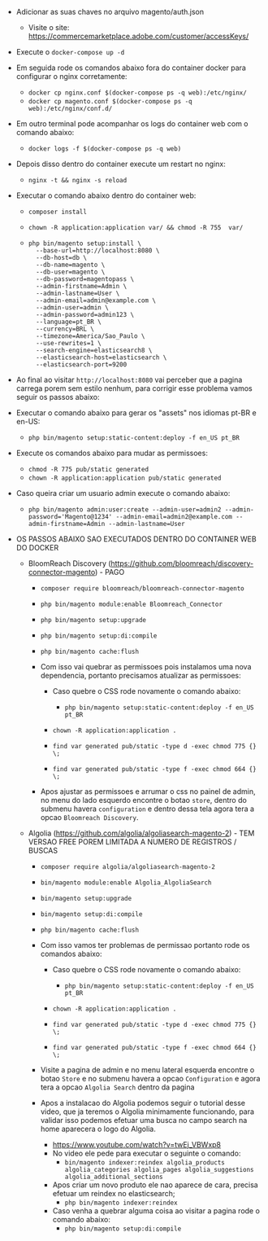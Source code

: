 - Adicionar as suas chaves no arquivo magento/auth.json
  - Visite o site: https://commercemarketplace.adobe.com/customer/accessKeys/

- Execute o `docker-compose up -d`

- Em seguida rode os comandos abaixo fora do container docker para configurar o
  nginx corretamente:
  - `docker cp nginx.conf $(docker-compose ps -q web):/etc/nginx/`
  - `docker cp magento.conf $(docker-compose ps -q web):/etc/nginx/conf.d/`

- Em outro terminal pode acompanhar os logs do container web com o comando
  abaixo:
  - `docker logs -f $(docker-compose ps -q web)`

- Depois disso dentro do container execute um restart no nginx:
  - `nginx -t && nginx -s reload`

- Executar o comando abaixo dentro do container web:
  - `composer install`

  - `chown -R application:application var/ && chmod -R 755  var/`

  - ```
    php bin/magento setup:install \
      --base-url=http://localhost:8080 \
      --db-host=db \
      --db-name=magento \
      --db-user=magento \
      --db-password=magentopass \
      --admin-firstname=Admin \
      --admin-lastname=User \
      --admin-email=admin@example.com \
      --admin-user=admin \
      --admin-password=admin123 \
      --language=pt_BR \
      --currency=BRL \
      --timezone=America/Sao_Paulo \
      --use-rewrites=1 \
      --search-engine=elasticsearch8 \
      --elasticsearch-host=elasticsearch \
      --elasticsearch-port=9200
      ```

- Ao final ao visitar `http://localhost:8080` vai perceber que a pagina carrega
  porem sem estilo nenhum, para corrigir esse problema vamos seguir os passos
abaixo:

- Executar o comando abaixo para gerar os "assets" nos idiomas pt-BR e en-US:
  - `php bin/magento setup:static-content:deploy -f en_US pt_BR`

- Execute os comandos abaixo para mudar as permissoes:
  - `chmod -R 775 pub/static generated`
  - `chown -R application:application pub/static generated`

- Caso queira criar um usuario admin execute o comando abaixo:
  - `php bin/magento admin:user:create --admin-user=admin2 --admin-password='Magento@1234' --admin-email=admin2@example.com --admin-firstname=Admin --admin-lastname=User`


- OS PASSOS ABAIXO SAO EXECUTADOS DENTRO DO CONTAINER WEB DO DOCKER

  - BloomReach Discovery (https://github.com/bloomreach/discovery-connector-magento) - PAGO
    - `composer require bloomreach/bloomreach-connector-magento`
    - `php bin/magento module:enable Bloomreach_Connector`
    - `php bin/magento setup:upgrade`
    - `php bin/magento setup:di:compile`
    - `php bin/magento cache:flush`

    - Com isso vai quebrar as permissoes pois instalamos uma nova dependencia,
      portanto precisamos atualizar as permissoes:
      - Caso quebre o CSS rode novamente o comando abaixo:
        - `php bin/magento setup:static-content:deploy -f en_US pt_BR`

      - `chown -R application:application .`
      - `find var generated pub/static -type d -exec chmod 775 {} \;`
      - `find var generated pub/static -type f -exec chmod 664 {} \;`

    - Apos ajustar as permissoes e arrumar o css no painel de admin, no menu do
      lado esquerdo encontre o botao `store`, dentro do submenu havera
      `configuration` e dentro dessa tela agora tera a opcao `Bloomreach Discovery`.

  - Algolia (https://github.com/algolia/algoliasearch-magento-2) - TEM VERSAO FREE POREM LIMITADA A NUMERO DE REGISTROS / BUSCAS
    - `composer require algolia/algoliasearch-magento-2`
    - `bin/magento module:enable Algolia_AlgoliaSearch`
    - `bin/magento setup:upgrade`
    - `bin/magento setup:di:compile`
    - `php bin/magento cache:flush`

    - Com isso vamos ter problemas de permissao portanto rode os comandos abaixo:
      - Caso quebre o CSS rode novamente o comando abaixo:
        - `php bin/magento setup:static-content:deploy -f en_US pt_BR`

      - `chown -R application:application .`
      - `find var generated pub/static -type d -exec chmod 775 {} \;`
      - `find var generated pub/static -type f -exec chmod 664 {} \;`

    - Visite a pagina de admin e no menu lateral esquerda encontre o botao `Store`
      e no submenu havera a opcao `Configuration` e agora tera a opcao `Algolia
      Search` dentro da pagina

    - Apos a instalacao do Algolia podemos seguir o tutorial desse video, que
      ja teremos o Algolia minimamente funcionando, para validar isso podemos
      efetuar uma busca no campo search na home aparecera o logo do Algolia.
      - https://www.youtube.com/watch?v=twEj_VBWxp8
      - No video ele pede para executar o seguinte o comando:
        - `bin/magento indexer:reindex algolia_products algolia_categories algolia_pages algolia_suggestions algolia_additional_sections`
      - Apos criar um novo produto ele nao aparece de cara, precisa efetuar um
        reindex no elasticsearch;
        - `php bin/magento indexer:reindex`
      - Caso venha a quebrar alguma coisa ao visitar a pagina rode o comando
        abaixo:
        - `php bin/magento setup:di:compile`


